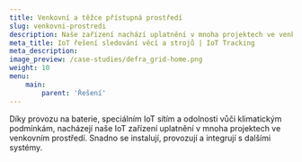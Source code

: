 ```yaml
---
title: Venkovní a těžce přístupná prostředí
slug: venkovni-prostredi
description: Naše zařízení nachází uplatnění v mnoha projektech ve venkovním prostředí. 
meta_title: IoT řešení sledování věcí a strojů | IoT Tracking
meta_description: 
image_preview: /case-studies/defra_grid-home.png
weight: 10
menu:
    main:
        parent: 'Řešení'
---
```


Díky provozu na baterie, speciálním IoT sítím a odolnosti vůči klimatickým podmínkám, nacházejí naše IoT zařízení uplatnění v mnoha projektech ve venkovním prostředí. Snadno se instalují, provozují a integrují s dalšími systémy.